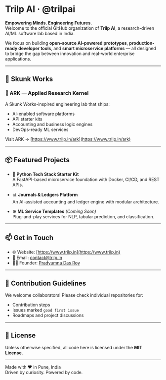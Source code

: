 # Trilp AI · @trilpai

**Empowering Minds. Engineering Futures.**  
Welcome to the official GitHub organization of **Trilp AI**, a research-driven AI/ML software lab based in India.

We focus on building **open-source AI-powered prototypes**, **production-ready developer tools**, and **smart microservice platforms** — all designed to bridge the gap between innovation and real-world enterprise applications.

---

## 🧠 Skunk Works

### 🔬 ARK — Applied Research Kernel
A Skunk Works-inspired engineering lab that ships:
- AI-enabled software platforms
- API starter kits
- Accounting and business logic engines
- DevOps-ready ML services

Visit ARK → [https://www.trilp.in/ark](https://www.trilp.in/ark)

---

## 📦 Featured Projects

- 🧱 **Python Tech Stack Starter Kit**  
  A FastAPI-based microservice foundation with Docker, CI/CD, and REST APIs.

- 📊 **Journals & Ledgers Platform**  
  An AI-assisted accounting and ledger engine with modular architecture.

- ⚙️ **ML Service Templates** *(Coming Soon)*  
  Plug-and-play services for NLP, tabular prediction, and classification.

---

## 📫 Get in Touch

- 🌐 Website: [https://www.trilp.in](https://www.trilp.in)
- 📧 Email: [contact@trilp.in](mailto:contact@trilp.in)
- 🧑‍💼 Founder: [Pradyumna Das Roy](https://www.linkedin.com/in/pradyroy/)

---

## 🤝 Contribution Guidelines

We welcome collaborators! Please check individual repositories for:
- Contribution steps
- Issues marked `good first issue`
- Roadmaps and project discussions

---

## 📜 License

Unless otherwise specified, all code here is licensed under the **MIT License**.

---

Made with ❤️ in Pune, India  
Driven by curiosity. Powered by code.

